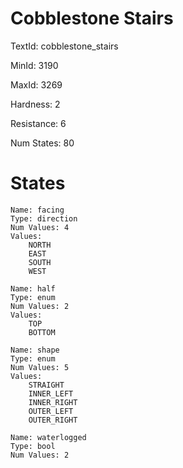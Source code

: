 # Cobblestone Stairs

TextId: cobblestone_stairs

MinId: 3190

MaxId: 3269

Hardness: 2

Resistance: 6


Num States: 80

# States
```
Name: facing
Type: direction
Num Values: 4
Values:
    NORTH
    EAST
    SOUTH
    WEST

Name: half
Type: enum
Num Values: 2
Values:
    TOP
    BOTTOM

Name: shape
Type: enum
Num Values: 5
Values:
    STRAIGHT
    INNER_LEFT
    INNER_RIGHT
    OUTER_LEFT
    OUTER_RIGHT

Name: waterlogged
Type: bool
Num Values: 2
```